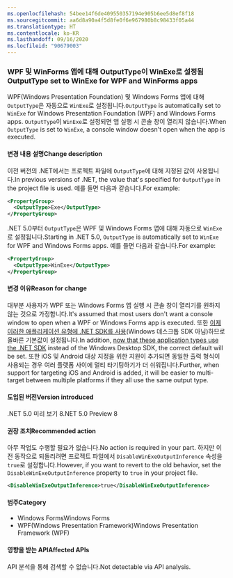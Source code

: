 ```yaml
---
ms.openlocfilehash: 54bee14f6de409550357194e905b6ee5d8ef8f18
ms.sourcegitcommit: aa6d8a90a4f5d8fe0f6e967980b8c98433f05a44
ms.translationtype: HT
ms.contentlocale: ko-KR
ms.lasthandoff: 09/16/2020
ms.locfileid: "90679003"
---
```

### <a name="outputtype-set-to-winexe-for-wpf-and-winforms-apps"></a><span data-ttu-id="cf45d-101">WPF 및 WinForms 앱에 대해 OutputType이 WinExe로 설정됨</span><span class="sxs-lookup"><span data-stu-id="cf45d-101">OutputType set to WinExe for WPF and WinForms apps</span></span>

<span data-ttu-id="cf45d-102">WPF(Windows Presentation Foundation) 및 Windows Forms 앱에 대해 `OutputType`은 자동으로 `WinExe`로 설정됩니다.</span><span class="sxs-lookup"><span data-stu-id="cf45d-102">`OutputType` is automatically set to `WinExe` for Windows Presentation Foundation (WPF) and Windows Forms apps.</span></span> <span data-ttu-id="cf45d-103">`OutputType`이 `WinExe`로 설정되면 앱 실행 시 콘솔 창이 열리지 않습니다.</span><span class="sxs-lookup"><span data-stu-id="cf45d-103">When `OutputType` is set to `WinExe`, a console window doesn't open when the app is executed.</span></span>

#### <a name="change-description"></a><span data-ttu-id="cf45d-104">변경 내용 설명</span><span class="sxs-lookup"><span data-stu-id="cf45d-104">Change description</span></span>

<span data-ttu-id="cf45d-105">이전 버전의 .NET에서는 프로젝트 파일에 `OutputType`에 대해 지정된 값이 사용됩니다.</span><span class="sxs-lookup"><span data-stu-id="cf45d-105">In previous versions of .NET, the value that's specified for `OutputType` in the project file is used.</span></span> <span data-ttu-id="cf45d-106">예를 들면 다음과 같습니다.</span><span class="sxs-lookup"><span data-stu-id="cf45d-106">For example:</span></span>

```xml
<PropertyGroup>
  <OutputType>Exe</OutputType>
</PropertyGroup>
```

<span data-ttu-id="cf45d-107">.NET 5.0부터 `OutputType`은 WPF 및 Windows Forms 앱에 대해 자동으로 `WinExe`로 설정됩니다.</span><span class="sxs-lookup"><span data-stu-id="cf45d-107">Starting in .NET 5.0, `OutputType` is automatically set to `WinExe` for WPF and Windows Forms apps.</span></span> <span data-ttu-id="cf45d-108">예를 들면 다음과 같습니다.</span><span class="sxs-lookup"><span data-stu-id="cf45d-108">For example:</span></span>

```xml
<PropertyGroup>
  <OutputType>WinExe</OutputType>
</PropertyGroup>
```

#### <a name="reason-for-change"></a><span data-ttu-id="cf45d-109">변경 이유</span><span class="sxs-lookup"><span data-stu-id="cf45d-109">Reason for change</span></span>

<span data-ttu-id="cf45d-110">대부분 사용자가 WPF 또는 Windows Forms 앱 실행 시 콘솔 창이 열리기를 원하지 않는 것으로 가정합니다.</span><span class="sxs-lookup"><span data-stu-id="cf45d-110">It's assumed that most users don't want a console window to open when a WPF or Windows Forms app is executed.</span></span> <span data-ttu-id="cf45d-111">또한 [이제 이러한 애플리케이션 유형에 .NET SDK를 사용](../../../../docs/core/compatibility/wpf.md#winforms-and-wpf-apps-use-microsoftnetsdk)(Windows 데스크톱 SDK 아님)하므로 올바른 기본값이 설정됩니다.</span><span class="sxs-lookup"><span data-stu-id="cf45d-111">In addition, [now that these application types use the .NET SDK](../../../../docs/core/compatibility/wpf.md#winforms-and-wpf-apps-use-microsoftnetsdk) instead of the Windows Desktop SDK, the correct default will be set.</span></span> <span data-ttu-id="cf45d-112">또한 iOS 및 Android 대상 지정을 위한 지원이 추가되면 동일한 출력 형식이 사용되는 경우 여러 플랫폼 사이에 멀티 타기팅하기가 더 쉬워집니다.</span><span class="sxs-lookup"><span data-stu-id="cf45d-112">Further, when support for targeting iOS and Android is added, it will be easier to multi-target between multiple platforms if they all use the same output type.</span></span>

#### <a name="version-introduced"></a><span data-ttu-id="cf45d-113">도입된 버전</span><span class="sxs-lookup"><span data-stu-id="cf45d-113">Version introduced</span></span>

<span data-ttu-id="cf45d-114">.NET 5.0 미리 보기 8</span><span class="sxs-lookup"><span data-stu-id="cf45d-114">.NET 5.0 Preview 8</span></span>

#### <a name="recommended-action"></a><span data-ttu-id="cf45d-115">권장 조치</span><span class="sxs-lookup"><span data-stu-id="cf45d-115">Recommended action</span></span>

<span data-ttu-id="cf45d-116">아무 작업도 수행할 필요가 없습니다.</span><span class="sxs-lookup"><span data-stu-id="cf45d-116">No action is required in your part.</span></span> <span data-ttu-id="cf45d-117">하지만 이전 동작으로 되돌리려면 프로젝트 파일에서 `DisableWinExeOutputInference` 속성을 `true`로 설정합니다.</span><span class="sxs-lookup"><span data-stu-id="cf45d-117">However, if you want to revert to the old behavior, set the `DisableWinExeOutputInference` property to `true` in your project file.</span></span>

```xml
<DisableWinExeOutputInference>true</DisableWinExeOutputInference>
```

#### <a name="category"></a><span data-ttu-id="cf45d-118">범주</span><span class="sxs-lookup"><span data-stu-id="cf45d-118">Category</span></span>

- <span data-ttu-id="cf45d-119">Windows Forms</span><span class="sxs-lookup"><span data-stu-id="cf45d-119">Windows Forms</span></span>
- <span data-ttu-id="cf45d-120">WPF(Windows Presentation Framework)</span><span class="sxs-lookup"><span data-stu-id="cf45d-120">Windows Presentation Framework (WPF)</span></span>

#### <a name="affected-apis"></a><span data-ttu-id="cf45d-121">영향을 받는 API</span><span class="sxs-lookup"><span data-stu-id="cf45d-121">Affected APIs</span></span>

<span data-ttu-id="cf45d-122">API 분석을 통해 검색할 수 없습니다.</span><span class="sxs-lookup"><span data-stu-id="cf45d-122">Not detectable via API analysis.</span></span>

<!-- 

#### Affected APIs

Not detectable via API analysis.

-->
